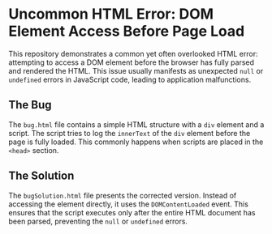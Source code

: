 # Uncommon HTML Error: DOM Element Access Before Page Load

This repository demonstrates a common yet often overlooked HTML error: attempting to access a DOM element before the browser has fully parsed and rendered the HTML. This issue usually manifests as unexpected `null` or `undefined` errors in JavaScript code, leading to application malfunctions.

## The Bug

The `bug.html` file contains a simple HTML structure with a `div` element and a script. The script tries to log the `innerText` of the `div` element before the page is fully loaded. This commonly happens when scripts are placed in the `<head>` section.

## The Solution

The `bugSolution.html` file presents the corrected version. Instead of accessing the element directly, it uses the `DOMContentLoaded` event.  This ensures that the script executes only after the entire HTML document has been parsed, preventing the `null` or `undefined` errors.